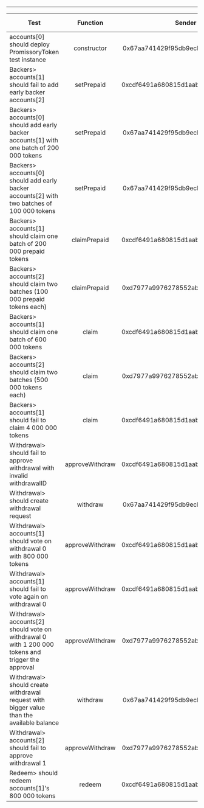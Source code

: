 -------------------------------------
| Test   | Function |     Sender Address    | Test Time | Status | Txn Hash |
|-----|:-------:|:-------:| ------:|------:|:------:|
accounts[0] should deploy PromissoryToken test instance | constructor | 0x67aa741429f95db9ecb7b9e3a7810f13fa17efed | 23557 | passed | [0xd04f98234127a5d86f212ca54da0aa319669962889aeda5e2a871b63ab1eaf08](https://testnet.etherscan.io/tx/0xd04f98234127a5d86f212ca54da0aa319669962889aeda5e2a871b63ab1eaf08)
Backers> accounts[1] should fail to add early backer accounts[2] | setPrepaid | 0xcdf6491a680815d1aabad51e58fc403651f4bb60 | 73187 | passed | [0x0e5b3b72c7d2cad4d32f6f021a115c925865b2f9f22f0f41d988d0c71e7df639](https://testnet.etherscan.io/tx/0x0e5b3b72c7d2cad4d32f6f021a115c925865b2f9f22f0f41d988d0c71e7df639)
Backers> accounts[0] should add early backer accounts[1] with one batch of 200 000 tokens | setPrepaid | 0x67aa741429f95db9ecb7b9e3a7810f13fa17efed | 79154 | passed | [0x90983902f6d0e6e3dbcb39656d210dd08cde173bea04f4568b0986c0a5cae538](https://testnet.etherscan.io/tx/0x90983902f6d0e6e3dbcb39656d210dd08cde173bea04f4568b0986c0a5cae538)
Backers> accounts[0] should add early backer accounts[2] with two batches of 100 000 tokens  | setPrepaid | 0x67aa741429f95db9ecb7b9e3a7810f13fa17efed | 99254 | passed | [0x7904d75f1ac5b2427430372833e6207478e610cc2d6886ff56c5f965a7a8c8b5](https://testnet.etherscan.io/tx/0x7904d75f1ac5b2427430372833e6207478e610cc2d6886ff56c5f965a7a8c8b5), [0x9712e3ec9f9b8f119a67c1c0a036da3e153ca63da078127cb55700698d54a29b](https://testnet.etherscan.io/tx/0x9712e3ec9f9b8f119a67c1c0a036da3e153ca63da078127cb55700698d54a29b)
Backers> accounts[1] should claim one batch of 200 000 prepaid tokens | claimPrepaid | 0xcdf6491a680815d1aabad51e58fc403651f4bb60 | 39089 | passed | [0x6dab1247d4bb31f3655dbfe2e73b820f900848a38bf30e87c98b5c0c12d9aa96](https://testnet.etherscan.io/tx/0x6dab1247d4bb31f3655dbfe2e73b820f900848a38bf30e87c98b5c0c12d9aa96)
Backers> accounts[2] should claim two batches (100 000 prepaid tokens each) | claimPrepaid | 0xd7977a9976278552abd5fcea6fa013d2bfdb4b5a | 62139 | passed | [0x0e55d358a4e942d4a73f447b208b50e1714e70b14eb80d6d33577e003ddd8838](https://testnet.etherscan.io/tx/0x0e55d358a4e942d4a73f447b208b50e1714e70b14eb80d6d33577e003ddd8838), [0x3910dcfc83212bc084fafc3c8042f580fd263599ba8d8adeb14cd710f290faba](https://testnet.etherscan.io/tx/0x3910dcfc83212bc084fafc3c8042f580fd263599ba8d8adeb14cd710f290faba)
Backers> accounts[1] should claim one batch of 600 000 tokens | claim | 0xcdf6491a680815d1aabad51e58fc403651f4bb60 |  | failed | [0x01104afd1c04baeb055312c3d9d771715aed17b91efd6c83650dd7712f420c18](https://testnet.etherscan.io/tx/0x01104afd1c04baeb055312c3d9d771715aed17b91efd6c83650dd7712f420c18)
Backers> accounts[2] should claim two batches (500 000 tokens each) | claim | 0xd7977a9976278552abd5fcea6fa013d2bfdb4b5a |  | failed | [0xa29058ee6b031cccf079dfef0e430793b5eb531b1a5e578794711fd57db8a9a2](https://testnet.etherscan.io/tx/0xa29058ee6b031cccf079dfef0e430793b5eb531b1a5e578794711fd57db8a9a2)
Backers> accounts[1] should fail to claim 4 000 000 tokens | claim | 0xcdf6491a680815d1aabad51e58fc403651f4bb60 |  | failed | [0x95643bb01b9ceac1438ee0e0a9ab1db41288cdb67018738307bea4057b343d2d](https://testnet.etherscan.io/tx/0x95643bb01b9ceac1438ee0e0a9ab1db41288cdb67018738307bea4057b343d2d)
Withdrawal> should fail to approve withdrawal with invalid withdrawalID | approveWithdraw | 0xcdf6491a680815d1aabad51e58fc403651f4bb60 |  | failed | 
Withdrawal> should create withdrawal request | withdraw | 0x67aa741429f95db9ecb7b9e3a7810f13fa17efed | 120001 | failed | 
Withdrawal> accounts[1] should vote on withdrawal 0 with 800 000 tokens | approveWithdraw | 0xcdf6491a680815d1aabad51e58fc403651f4bb60 |  | passed | [0x17da048b7f440158924678c4af690ea09f83c8597d91f9b73168746ce24418af](https://testnet.etherscan.io/tx/0x17da048b7f440158924678c4af690ea09f83c8597d91f9b73168746ce24418af)
Withdrawal> accounts[1] should fail to vote again on withdrawal 0 | approveWithdraw | 0xcdf6491a680815d1aabad51e58fc403651f4bb60 |  | failed | 
Withdrawal> accounts[2] should vote on withdrawal 0 with 1 200 000 tokens and trigger the approval | approveWithdraw | 0xd7977a9976278552abd5fcea6fa013d2bfdb4b5a |  | failed | 
Withdrawal> should create withdrawal request with bigger value than the available balance | withdraw | 0x67aa741429f95db9ecb7b9e3a7810f13fa17efed |  | failed | [0xa9e53129a11d94fb562d1175cdc02e77af8c87e76c5396bc5d199c2e8996dae7](https://testnet.etherscan.io/tx/0xa9e53129a11d94fb562d1175cdc02e77af8c87e76c5396bc5d199c2e8996dae7)
Withdrawal> accounts[2] should fail to approve withdrawal 1 | approveWithdraw | 0xd7977a9976278552abd5fcea6fa013d2bfdb4b5a |  | passed | [0x2eec18c2ea28cf9ef6f932e739645edd8cd984d5d24533b730609bf2f96cfd80](https://testnet.etherscan.io/tx/0x2eec18c2ea28cf9ef6f932e739645edd8cd984d5d24533b730609bf2f96cfd80)
Redeem> should redeem accounts[1]'s 800 000 tokens | redeem | 0xcdf6491a680815d1aabad51e58fc403651f4bb60 |  | passed | [0x5cb8fb6c1ed17bfb5745ac6e442ac6e00a87f25732db257befa09ac9d7e13351](https://testnet.etherscan.io/tx/0x5cb8fb6c1ed17bfb5745ac6e442ac6e00a87f25732db257befa09ac9d7e13351)
